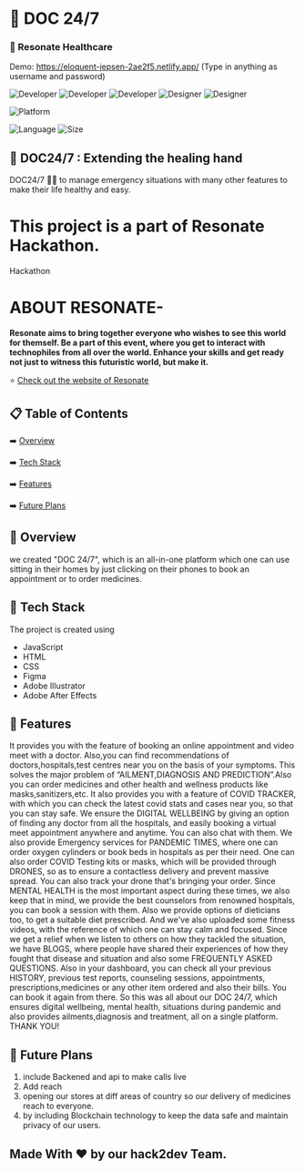 # 📖 DOC 24/7
### 🧐 Resonate Healthcare

Demo: https://eloquent-jepsen-2ae2f5.netlify.app/ (Type in anything as username and password)

![Developer](https://img.shields.io/badge/developer-priyanshiraj2909-brightgreen)
![Developer](https://img.shields.io/badge/developer-anant7393-brightgreen)
![Developer](https://img.shields.io/badge/developer-saksham-brightgreen)
![Designer](https://img.shields.io/badge/designer-dikshitajain13-orange)
![Designer](https://img.shields.io/badge/designer-vasavi001-orange)


![Platform](https://img.shields.io/badge/platform-Visual%20Studio%20Code-blue)


![Language](https://img.shields.io/github/languages/top/Priyanshi-Raj/doc24-7)
![Size](https://img.shields.io/github/repo-size/Priyanshi-Raj/doc24-7)
## 💬 DOC24/7 : Extending the healing hand

DOC24/7 👨‍👨 to manage emergency situations with many other features to make their life healthy and easy.


# This project is a part of Resonate Hackathon.
  Hackathon 
 # ABOUT RESONATE-
  **Resonate aims to bring together everyone who wishes to see this world for themself. Be a part of this event, where you get to interact with technophiles from all over the world. Enhance your skills and get ready not just to witness this futuristic world, but make it.**
  

⭐ [Check out the website of Resonate](https://resonate.msclubsrm.in/)


## 📋 Table of Contents
 ➡️   [Overview](#-overview)
 
 ➡️   [Tech Stack](#-tech-stack)
 
 ➡️   [Features](#-features)
 
 ➡️   [Future Plans](#-future-plans)
 

## 👩‍ Overview
we created "DOC 24/7", which is an all-in-one platform which one can use sitting in their homes by just clicking on their phones to book an appointment or to order medicines.
    
## 🔆 Tech Stack
The project is created using
-  JavaScript
-  HTML
-  CSS
-  Figma
-  Adobe Illustrator
-  Adobe After Effects

## 👬 Features
It provides you with the feature of booking an online appointment and video meet with a doctor. Also,you can find recommendations of doctors,hospitals,test centres near you on the basis of your symptoms. This solves the major problem of “AILMENT,DIAGNOSIS AND PREDICTION”.Also you can order medicines and other health and wellness products like masks,sanitizers,etc. It also provides you with a feature of COVID TRACKER, with which you can check the latest covid stats and cases near you, so that you can stay safe.
We ensure the DIGITAL WELLBEING by giving an option of finding any doctor from all the hospitals, and easily booking a virtual meet appointment anywhere and anytime. You can also chat with them.
We also provide Emergency services for PANDEMIC TIMES, where one can order oxygen cylinders or book beds in hospitals as per their need. One can also order COVID Testing kits or masks, which will be provided through DRONES, so as to ensure a contactless delivery and prevent massive spread. You can also track your drone that's bringing your order.
Since MENTAL HEALTH is the most important aspect during these times, we also keep that in mind, we provide the best counselors from renowned hospitals, you can book a session with them. Also we provide options of dieticians too, to get a suitable diet prescribed. And we've also uploaded some fitness videos, with the reference of which one can stay calm and focused.
Since we get a relief when we listen to others on how they tackled the situation, we have BLOGS, where people have shared their experiences of how they fought that disease and situation and also some FREQUENTLY ASKED QUESTIONS. 
Also in your dashboard, you can check all your previous HISTORY, previous test reports, counseling sessions, appointments, prescriptions,medicines or any other item ordered and also their bills. You can book it again from there.
So this was all about our DOC 24/7, which ensures digital wellbeing, mental health, situations during pandemic and also provides ailments,diagnosis and treatment, all on a single platform.
THANK YOU!



## 🚀 Future Plans
 1.  include Backened and api to make calls live 
 2.  Add reach
 3.  opening our stores at diff areas of country so our delivery of medicines reach to everyone.
 4.  by including Blockchain technology to keep the data safe and maintain privacy of our users.


## Made With ❤️ by our hack2dev Team.


